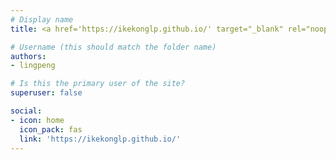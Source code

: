 ```yaml
---
# Display name
title: <a href='https://ikekonglp.github.io/' target="_blank" rel="noopener noreferrer">Lingpeng Kong</a>

# Username (this should match the folder name)
authors:
- lingpeng

# Is this the primary user of the site?
superuser: false

social:
- icon: home
  icon_pack: fas
  link: 'https://ikekonglp.github.io/'
---
```

